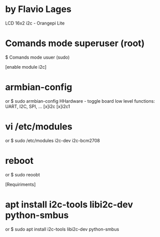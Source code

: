 # by Flavio Lages
LCD 16x2 i2c - Orangepi Lite

# Comands mode superuser (root)
$ Comands mode usuer (sudo)

[enable module i2c]
# armbian-config 
or 
$ sudo armbian-config 
    HHardware - toggle board low level functions: UART, I2C, SPI, …
    [x]i2c
    [x]i2c1

# vi /etc/modules 
or 
$ sudo /etc/modules 
    i2c-dev
    i2c-bcm2708

# reboot 
or 
$ sudo reoobt


[Requiriments]
# apt install i2c-tools libi2c-dev python-smbus 
or
$ sudo apt install i2c-tools libi2c-dev python-smbus
